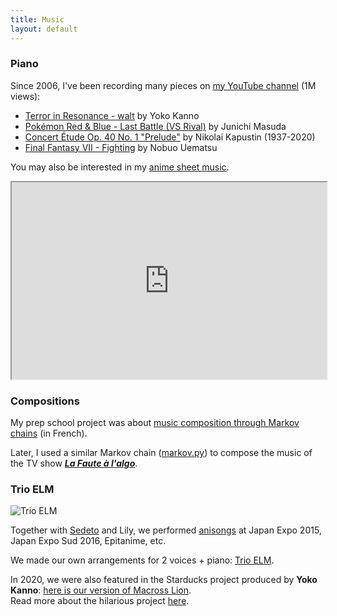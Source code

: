 ```yaml
---
title: Music
layout: default
---
```


### Piano

Since 2006, I've been recording many pieces on [my YouTube channel](https://www.youtube.com/@jjv) (1M views):

- [Terror in Resonance - walt](https://www.youtube.com/watch?v=dlg1n_jMtM0) by Yoko Kanno
- [Pokémon Red & Blue - Last Battle (VS Rival)](https://www.youtube.com/watch?v=S7fv2xgFUP8) by Junichi Masuda
- [Concert Étude Op. 40 No. 1 "Prelude"](https://www.youtube.com/watch?v=VykHhf7D6vc) by Nikolai Kapustin (1937-2020)
- [Final Fantasy VII - Fighting](https://www.youtube.com/watch?v=kraAZIpYAEs) by Nobuo Uematsu

You may also be interested in my [anime sheet music](https://jill-jenn.net/anime-sheet-music/).

<iframe style="max-width: 100%" width="560" height="315" src="https://www.youtube.com/embed/dlg1n_jMtM0" allow="accelerometer; autoplay; encrypted-media; gyroscope; picture-in-picture" allowfullscreen></iframe>

### Compositions

My prep school project was about [music composition through Markov chains](https://jill-jenn.net/_static/works/un-algorithme-de-composition-musicale.pdf) (in French).

Later, I used a similar Markov chain ([markov.py](https://github.com/jilljenn/markov.py)) to compose the music of the TV show [***La Faute à l'algo***](https://fautealgo.fr).

### Trio ELM

![Trio ELM](/static/img/trioelm.png)

Together with [Sedeto](https://sedeto.carrd.co/) and Lily, we performed [anisongs](https://trioelm.com/) at Japan Expo 2015, Japan Expo Sud 2016, Epitanime, etc.

We made our own arrangements for 2 voices + piano: [Trio ELM](https://trioelm.com/).

In 2020, we were also featured in the Starducks project produced by **Yoko Kanno**: [here is our version of Macross Lion](https://youtu.be/f7t36bKiymo).  
Read more about the hilarious project [here](https://starducks.me/howtojoin-en/).
